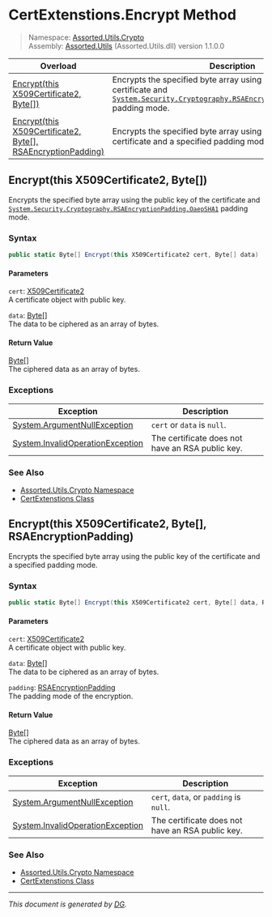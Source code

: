 ﻿# CertExtenstions.Encrypt Method

> Namespace: [Assorted.Utils.Crypto](index.md#assortedutilscrypto-namespace)\
> Assembly: [Assorted.Utils](index.md) (Assorted.Utils.dll) version 1.1.0.0

Overload | Description
--- | ---
[Encrypt(this X509Certificate2, Byte[])](Assorted.Utils.Crypto.CertExtenstions.Encrypt.md#encryptthis-x509certificate2-byte) | Encrypts the specified byte array using the public key of the certificate and [`System.Security.Cryptography.RSAEncryptionPadding.OaepSHA1`](https://docs.microsoft.com/en-us/dotnet/api/system.security.cryptography.rsaencryptionpadding.oaepsha1) padding mode.
[Encrypt(this X509Certificate2, Byte[], RSAEncryptionPadding)](Assorted.Utils.Crypto.CertExtenstions.Encrypt.md#encryptthis-x509certificate2-byte-rsaencryptionpadding) | Encrypts the specified byte array using the public key of the certificate and a specified padding mode.

## Encrypt(this X509Certificate2, Byte[])

Encrypts the specified byte array using the public key of the certificate and [`System.Security.Cryptography.RSAEncryptionPadding.OaepSHA1`](https://docs.microsoft.com/en-us/dotnet/api/system.security.cryptography.rsaencryptionpadding.oaepsha1) padding mode.

### Syntax

```csharp
public static Byte[] Encrypt(this X509Certificate2 cert, Byte[] data)
```

#### Parameters

`cert`: [X509Certificate2](https://docs.microsoft.com/en-us/dotnet/api/system.security.cryptography.x509certificates.x509certificate2)\
A certificate object with public key.

`data`: [Byte[]](https://docs.microsoft.com/en-us/dotnet/api/system.byte)\
The data to be ciphered as an array of bytes.

#### Return Value

[Byte[]](https://docs.microsoft.com/en-us/dotnet/api/system.byte)\
The ciphered data as an array of bytes.

### Exceptions

Exception | Description
--- | ---
[System.ArgumentNullException](https://docs.microsoft.com/en-us/dotnet/api/system.argumentnullexception) | `cert` or `data` is `null`.
[System.InvalidOperationException](https://docs.microsoft.com/en-us/dotnet/api/system.invalidoperationexception) | The certificate does not have an RSA public key.

### See Also

- [Assorted.Utils.Crypto Namespace](index.md#assortedutilscrypto-namespace)
- [CertExtenstions Class](Assorted.Utils.Crypto.CertExtenstions.md)

## Encrypt(this X509Certificate2, Byte[], RSAEncryptionPadding)

Encrypts the specified byte array using the public key of the certificate and a specified padding mode.

### Syntax

```csharp
public static Byte[] Encrypt(this X509Certificate2 cert, Byte[] data, RSAEncryptionPadding padding)
```

#### Parameters

`cert`: [X509Certificate2](https://docs.microsoft.com/en-us/dotnet/api/system.security.cryptography.x509certificates.x509certificate2)\
A certificate object with public key.

`data`: [Byte[]](https://docs.microsoft.com/en-us/dotnet/api/system.byte)\
The data to be ciphered as an array of bytes.

`padding`: [RSAEncryptionPadding](https://docs.microsoft.com/en-us/dotnet/api/system.security.cryptography.rsaencryptionpadding)\
The padding mode of the encryption.

#### Return Value

[Byte[]](https://docs.microsoft.com/en-us/dotnet/api/system.byte)\
The ciphered data as an array of bytes.

### Exceptions

Exception | Description
--- | ---
[System.ArgumentNullException](https://docs.microsoft.com/en-us/dotnet/api/system.argumentnullexception) | `cert`, `data`, or `padding` is `null`.
[System.InvalidOperationException](https://docs.microsoft.com/en-us/dotnet/api/system.invalidoperationexception) | The certificate does not have an RSA public key.

### See Also

- [Assorted.Utils.Crypto Namespace](index.md#assortedutilscrypto-namespace)
- [CertExtenstions Class](Assorted.Utils.Crypto.CertExtenstions.md)

---

_This document is generated by [DG](https://github.com/Khojasteh/dg)._
